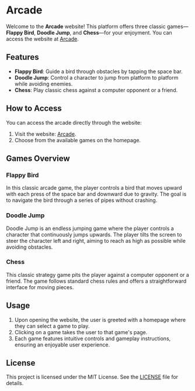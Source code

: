 # Arcade

Welcome to the **Arcade** website! This platform offers three classic games—**Flappy Bird**, **Doodle Jump**, and **Chess**—for your enjoyment. You can access the website at [Arcade](https://brhuang9.github.io/Arcade/).

## Features

- **Flappy Bird**: Guide a bird through obstacles by tapping the space bar.
- **Doodle Jump**: Control a character to jump from platform to platform while avoiding enemies.
- **Chess**: Play classic chess against a computer opponent or a friend.

## How to Access

You can access the arcade directly through the website:

1. Visit the website: [Arcade](https://brhuang9.github.io/Arcade/).
2. Choose from the available games on the homepage.

## Games Overview

### Flappy Bird

In this classic arcade game, the player controls a bird that moves upward with each press of the space bar and downward due to gravity. The goal is to navigate the bird through a series of pipes without crashing.

### Doodle Jump

Doodle Jump is an endless jumping game where the player controls a character that continuously jumps upwards. The player tilts the screen to steer the character left and right, aiming to reach as high as possible while avoiding obstacles.

### Chess

This classic strategy game pits the player against a computer opponent or a friend. The game follows standard chess rules and offers a straightforward interface for moving pieces.

## Usage

1. Upon opening the website, the user is greeted with a homepage where they can select a game to play.
2. Clicking on a game takes the user to that game's page.
3. Each game features intuitive controls and gameplay instructions, ensuring an enjoyable user experience.

## License

This project is licensed under the MIT License. See the [LICENSE](LICENSE) file for details.
